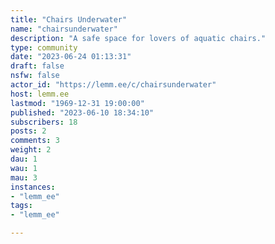 ```yaml
---
title: "Chairs Underwater" 
name: "chairsunderwater"
description: "A safe space for lovers of aquatic chairs."
type: community
date: "2023-06-24 01:13:31"
draft: false
nsfw: false
actor_id: "https://lemm.ee/c/chairsunderwater"
host: lemm.ee
lastmod: "1969-12-31 19:00:00"
published: "2023-06-10 18:34:10"
subscribers: 18
posts: 2
comments: 3
weight: 2
dau: 1
wau: 1
mau: 3
instances:
- "lemm_ee"
tags: 
- "lemm_ee"

---
```


